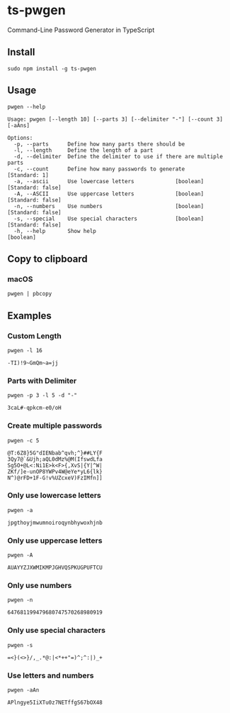 # ts-pwgen
Command-Line Password Generator in TypeScript

## Install
```
sudo npm install -g ts-pwgen
```

## Usage
```
pwgen --help
```

```
Usage: pwgen [--length 10] [--parts 3] [--delimiter "-"] [--count 3] [-aAns]

Options:
  -p, --parts      Define how many parts there should be
  -l, --length     Define the length of a part
  -d, --delimiter  Define the delimiter to use if there are multiple parts
  -c, --count      Define how many passwords to generate           [Standard: 1]
  -a, --ascii      Use lowercase letters             [boolean] [Standard: false]
  -A, --ASCII      Use uppercase letters             [boolean] [Standard: false]
  -n, --numbers    Use numbers                       [boolean] [Standard: false]
  -s, --special    Use special characters            [boolean] [Standard: false]
  -h, --help       Show help                                           [boolean]

```

## Copy to clipboard
### macOS
```
pwgen | pbcopy
```


## Examples
### Custom Length
`pwgen -l 16`
```
-TI)!9~GmQm~a=jj
```

### Parts with Delimiter
`pwgen -p 3 -l 5 -d "-"`
```
3caL#-qpkcm-e0/oH
```

### Create multiple passwords
`pwgen -c 5`
```
@T:6Z8}5G"dIENbab^qvh;^}##LY{F
3Qy7@`&Ujh;aQL0dMz%@M(IfswdLfa
Sg5O+@L<:Ni1E>k<F>{,XvS|{Y|^W|
ZKf/]e-unOP8YWPv4W@eYe*yL6{lk}
N^)@rFD+1F-G!v%UZcxeV)FzIMfn]]
```

### Only use lowercase letters
`pwgen -a`
```
jpgthoyjmwumnoiroqynbhywoxhjnb
```

### Only use uppercase letters
`pwgen -A`
```
AUAYYZJXWMIKMPJGHVQSPKUGPUFTCU
```

### Only use numbers
`pwgen -n`
```
647681199479680747570268980919
```

### Only use special characters
`pwgen -s`
```
=<}(<>}/,_.*@:|<*++"=)^;^:|)_+
```

### Use letters and numbers
`pwgen -aAn`
```
APlngye5IiXTu0z7NETffgS67bOX48
```
